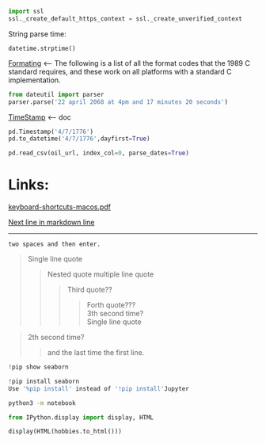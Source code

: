 ```python
import ssl
ssl._create_default_https_context = ssl._create_unverified_context
```

String parse time:

`datetime.strptime()`


[Formating](https://docs.python.org/3/library/datetime.html#strftime-and-strptime-format-codes) <-- The following is a list of all the format codes that the 1989 C standard requires, and these work on all platforms with a standard C implementation.

```python
from dateutil import parser
parser.parse('22 april 2068 at 4pm and 17 minutes 20 seconds')
```

[TimeStamp](https://pandas.pydata.org/pandas-docs/stable/reference/api/pandas.Timestamp.html) <-- doc

```python
pd.Timestamp('4/7/1776')
pd.to_datetime('4/7/1776',dayfirst=True)
```

```python
pd.read_csv(oil_url, index_col=0, parse_dates=True)
```

# Links:

[keyboard-shortcuts-macos.pdf](https://code.visualstudio.com/shortcuts/keyboard-shortcuts-macos.pdf)

[Next line in markdown line](https://learn.microsoft.com/en-us/azure/devops/project/wiki/markdown-guidance?view=azure-devops#markdown-files-or-widgets)

----

```
two spaces and then enter.
```

> Single line quote
>> Nested quote
>> multiple line
>> quote
>>> Third quote??  
>>>> Forth quote???  
>>> 3th second time?  
> Single line quote

> 2th second time?   
>> and the last time the first line.  

```python
!pip show seaborn
```

```python
!pip install seaborn
Use '%pip install' instead of '!pip install'Jupyter

```

```bash
python3 -m notebook
```

```python
from IPython.display import display, HTML

display(HTML(hobbies.to_html()))
```